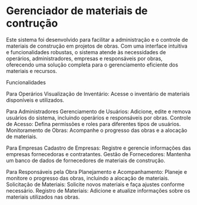 # Gerenciador de materiais de contrução


Este sistema foi desenvolvido para facilitar a administração e o controle de materiais de construção em projetos de obras. Com uma interface intuitiva e funcionalidades robustas, o sistema atende às necessidades de operários, administradores, empresas e responsáveis por obras, oferecendo uma solução completa para o gerenciamento eficiente dos materiais e recursos.


 Funcionalidades
 
 Para Operários
Visualização de Inventário: Acesse o inventário de materiais disponíveis e utilizados.

 Para Administradores
Gerenciamento de Usuários: Adicione, edite e remova usuários do sistema, incluindo operários e responsáveis por obras.
Controle de Acesso: Defina permissões e roles para diferentes tipos de usuários.
Monitoramento de Obras: Acompanhe o progresso das obras e a alocação de materiais.

 Para Empresas
Cadastro de Empresas: Registre e gerencie informações das empresas fornecedoras e contratantes.
Gestão de Fornecedores: Mantenha um banco de dados de fornecedores de materiais de construção.

 Para Responsáveis pela Obra
Planejamento e Acompanhamento: Planeje e monitore o progresso das obras, incluindo a alocação de materiais.
Solicitação de Materiais: Solicite novos materiais e faça ajustes conforme necessário.
Registro de Materiais: Adicione e atualize informações sobre os materiais utilizados nas obras.
